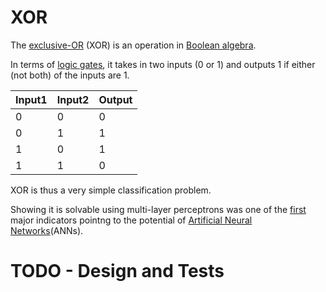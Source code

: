 # XOR

The [exclusive-OR](https://en.wikipedia.org/wiki/Exclusive_or) (XOR) is an operation in [Boolean algebra](https://en.wikipedia.org/wiki/Boolean_algebra).

In terms of [logic gates](https://en.wikipedia.org/wiki/Logic_gate), it takes in two inputs (0 or 1) and outputs 1 if either (not both) of the inputs are 1. 

| Input1 | Input2 | Output |
|--------|--------|--------|
| 0      | 0      | 0      |
| 0      | 1      | 1      |
| 1      | 0      | 1      |
| 1      | 1      | 0      |

XOR is thus a very simple classification problem.

Showing it is solvable using multi-layer perceptrons was one of the [first](https://en.wikipedia.org/wiki/Perceptrons_(book)) major indicators pointng to the potential of [Artificial Neural Networks](https://en.wikipedia.org/wiki/Artificial_neural_network)(ANNs).

# TODO - Design and Tests
